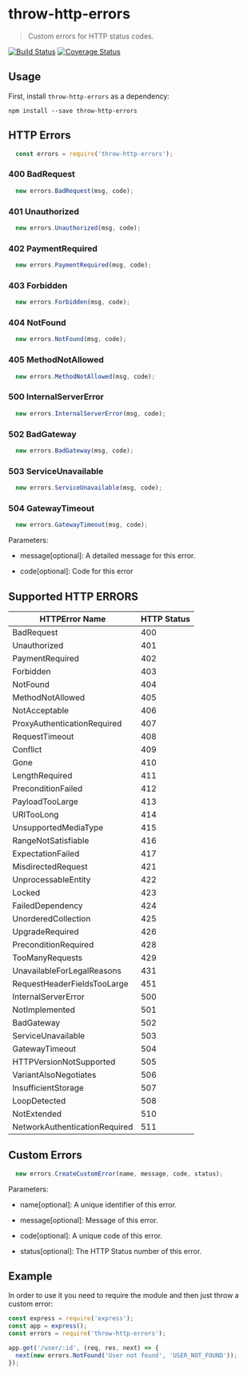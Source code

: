 # throw-http-errors

> Custom errors for HTTP status codes.


[![Build Status](https://travis-ci.org/eldimious/throw-http-errors.svg?branch=master)](https://travis-ci.org/eldimious/throw-http-errors) [![Coverage Status](https://coveralls.io/repos/github/eldimious/throw-http-errors/badge.svg)](https://coveralls.io/github/eldimious/throw-http-errors)

## Usage

First, install `throw-http-errors` as a dependency:

```shell
npm install --save throw-http-errors
```

## HTTP Errors

```javascript
  const errors = require('throw-http-errors');
```
### 400 BadRequest

```javascript
  new errors.BadRequest(msg, code);
```

### 401 Unauthorized

```javascript
  new errors.Unauthorized(msg, code);
```

### 402 PaymentRequired

```javascript
  new errors.PaymentRequired(msg, code);
```

### 403 Forbidden

```javascript
  new errors.Forbidden(msg, code);
```

### 404 NotFound

```javascript
  new errors.NotFound(msg, code);
```

### 405 MethodNotAllowed

```javascript
  new errors.MethodNotAllowed(msg, code);
```

### 500 InternalServerError

```javascript
  new errors.InternalServerError(msg, code);
```

### 502 BadGateway

```javascript
  new errors.BadGateway(msg, code);
```

### 503 ServiceUnavailable

```javascript
  new errors.ServiceUnavailable(msg, code);
```

### 504 GatewayTimeout

```javascript
  new errors.GatewayTimeout(msg, code);
```


Parameters:

- message[optional]: A detailed message for this error.

- code[optional]: Code for this error


## Supported HTTP ERRORS

| HTTPError Name                  | HTTP Status |
|---------------------------------|-------------|
| BadRequest                      | 400         |
| Unauthorized                    | 401         |
| PaymentRequired                 | 402         |
| Forbidden                       | 403         |
| NotFound                        | 404         |
| MethodNotAllowed                | 405         |
| NotAcceptable                   | 406         |
| ProxyAuthenticationRequired     | 407         |
| RequestTimeout                  | 408         |
| Conflict                        | 409         |
| Gone                            | 410         |
| LengthRequired                  | 411         |
| PreconditionFailed              | 412         |
| PayloadTooLarge                 | 413         |
| URITooLong                      | 414         |
| UnsupportedMediaType            | 415         |
| RangeNotSatisfiable             | 416         |
| ExpectationFailed               | 417         |
| MisdirectedRequest              | 421         |
| UnprocessableEntity             | 422         |
| Locked                          | 423         |
| FailedDependency                | 424         |
| UnorderedCollection             | 425         |
| UpgradeRequired                 | 426         |
| PreconditionRequired            | 428         |
| TooManyRequests                 | 429         |
| UnavailableForLegalReasons      | 431         |
| RequestHeaderFieldsTooLarge     | 451         |
| InternalServerError             | 500         |
| NotImplemented                  | 501         |
| BadGateway                      | 502         |
| ServiceUnavailable              | 503         |
| GatewayTimeout                  | 504         |
| HTTPVersionNotSupported         | 505         |
| VariantAlsoNegotiates           | 506         |
| InsufficientStorage             | 507         |
| LoopDetected                    | 508         |
| NotExtended                     | 510         |
| NetworkAuthenticationRequired   | 511         |


## Custom Errors

```javascript
  new errors.CreateCustomError(name, message, code, status);
```

Parameters:

- name[optional]: A unique identifier of this error.

- message[optional]: Message of this error.

- code[optional]: A unique code of this error.

- status[optional]: The HTTP Status number of this error.


## Example

In order to use it you need to require the module and then just throw a custom error:

```javascript
const express = require('express');
const app = express();
const errors = require('throw-http-errors');

app.get('/user/:id', (req, res, next) => {
  next(new errors.NotFound('User not found', 'USER_NOT_FOUND'));
});
```
